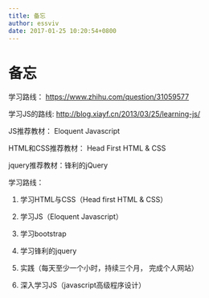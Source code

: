 ```yaml
---
title: 备忘
author: essviv
date: 2017-01-25 10:20:54+0800
---
```


# 备忘

学习路线： https://www.zhihu.com/question/31059577

 

学习JS的路线: http://blog.xiayf.cn/2013/03/25/learning-js/

 

JS推荐教材： Eloquent Javascript

 

HTML和CSS推荐教材： Head First HTML & CSS

 

jquery推荐教材：锋利的jQuery

 

学习路线：

1. 学习HTML与CSS（Head first HTML & CSS）

2. 学习JS（Eloquent Javascript）

3. 学习bootstrap

4. 学习锋利的jquery

5. 实践（每天至少一个小时，持续三个月， 完成个人网站）

6. 深入学习JS（javascript高级程序设计）